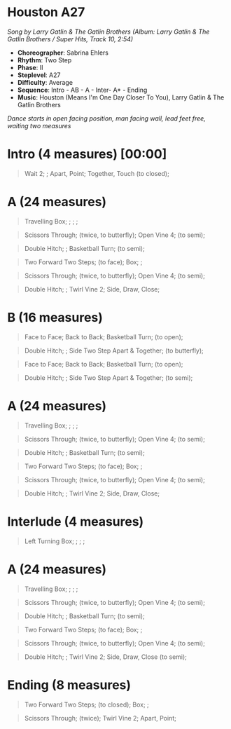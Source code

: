 # Houston A27
*Song by Larry Gatlin & The Gatlin Brothers (Album: Larry Gatlin & The Gatlin Brothers / Super Hits, Track 10, 2:54)*
 
* **Choreographer**: Sabrina Ehlers
* **Rhythm**: Two Step
* **Phase**: II
* **Steplevel**: A27
* **Difficulty**: Average
* **Sequence**: Intro - AB - A - Inter- A* - Ending
* **Music**: Houston (Means I'm One Day Closer To You), Larry Gatlin & The Gatlin Brothers
 
*Dance starts in open facing position, man facing wall, lead feet free, waiting two measures*
 
# Intro (4 measures) [00:00]

> Wait 2; ; Apart, Point; Together, Touch (to closed);

# A (24 measures)

> Travelling Box; ; ; ;

> Scissors Through; (twice, to butterfly); Open Vine 4; (to semi);

> Double Hitch; ; Basketball Turn; (to semi);

> Two Forward Two Steps; (to face); Box; ;

> Scissors Through; (twice, to butterfly); Open Vine 4; (to semi);

> Double Hitch; ; Twirl Vine 2; Side, Draw, Close;

# B (16 measures)

> Face to Face; Back to Back; Basketball Turn; (to open);

> Double Hitch; ; Side Two Step Apart & Together; (to butterfly);

> Face to Face; Back to Back; Basketball Turn; (to open);

> Double Hitch; ; Side Two Step Apart & Together; (to semi);

# A (24 measures)

> Travelling Box; ; ; ;

> Scissors Through; (twice, to butterfly); Open Vine 4; (to semi);

> Double Hitch; ; Basketball Turn; (to semi);

> Two Forward Two Steps; (to face); Box; ;

> Scissors Through; (twice, to butterfly); Open Vine 4; (to semi);

> Double Hitch; ; Twirl Vine 2; Side, Draw, Close;

# Interlude (4 measures)

> Left Turning Box; ; ; ;

# A (24 measures)

> Travelling Box; ; ; ;

> Scissors Through; (twice, to butterfly); Open Vine 4; (to semi);

> Double Hitch; ; Basketball Turn; (to semi);

> Two Forward Two Steps; (to face); Box; ;

> Scissors Through; (twice, to butterfly); Open Vine 4; (to semi);

> Double Hitch; ; Twirl Vine 2; Side, Draw, Close (to semi);

# Ending (8 measures)

> Two Forward Two Steps; (to closed); Box; ;

> Scissors Through; (twice); Twirl Vine 2; Apart, Point;
